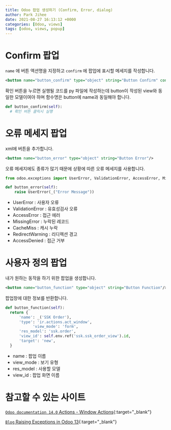 ```yaml
---
title: Odoo 팝업 생성하기 (Confirm, Error, dialog)
author: Park Jihee
date: 2021-08-27 16:13:12 +0000
categories: [Odoo, views]
tags: [odoo, views, popup]
---
```


# Confirm 팝업

`name` 에 버튼 액션명을 지정하고 `confirm` 에 팝업에 표시할 메세지를 작성합니다.

```xml
<button name="button_confirm" type="object" string="Button Confirm" confirm="Confirm Message"/>
```

확인 버튼을 누르면 실행될 코드를 py 파일에 작성하는데 button이 작성된 view와 동일한 모델이여야 하며 함수명은 button에 name과 동일해야 합니다.

```python
def button_confirm(self):
  # 확인 버튼 클릭시 실행
```

# 오류 메세지 팝업

xml에 버튼을 추가합니다.

```xml
<button name="button_error" type="object" string="Button Error"/>
```

오류 메세지에도 종류가 많기 때문에 상황에 따른 오류 메세지를 사용합니다.

```python
from odoo.exceptions import UserError, ValidationError, AccessError, MissingError, CacheMiss, RedirectWarning, AccessDenied

def button_error(self):
    raise UserError(_("Error Message"))
```

- UserError : 사용자 오류
- ValidationError : 유효성검사 오류
- AccessError : 접근 에러
- MissingError : 누락된 레코드
- CacheMiss : 캐시 누락
- RedirectWarning : 리디렉션 경고
- AccessDenied : 접근 거부

# 사용자 정의 팝업

내가 원하는 동작을 하기 위한 팝업을 생성합니다.

```xml
<button name="button_function" type="object" string="Button Function"/>
```

팝업창에 대한 정보를 반환합니다.

```python
def button_function(self):
  return {
      'name': _('SSK Order'),
      'type': 'ir.actions.act_window',
			'view_mode': 'form',
      'res_model': 'ssk.order',
      'view_id': self.env.ref('ssk.ssk_order_view').id,
      'target': 'new',
  }
```

- name : 팝업 이름
- view_mode : 보기 유형
- res_model : 사용할 모델
- view_id : 팝업 화면 이름

# 참고할 수 있는 사이트

[`Odoo documentation 14.0` Actions - Window Actions](https://www.odoo.com/documentation/14.0/developer/reference/addons/actions.html?highlight=popup#window-actions-ir-actions-act-window){:target="_blank"}

[`Blog` Raising Exceptions in Odoo 13](https://www.cybrosys.com/blog/raising-exceptions-odoo-13){:target="_blank"}
